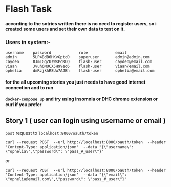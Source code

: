# Flash Task

#### according to the sotries written there is no need to register users, so i created some users and set their own data to test on it.

### Users in system:-
```
username    password            role            email
admin       5LP4BdB6HKvGptcD    superuser       admin@admin.com
cayden      8JmLGgZUsWKPcKUQ    flash-user      cayden@email.com
viaan       Jvuh6MUCX5H9Veq6    flash-user      viaan@email.com
ophelia     dmRzjkAR8Uw7AJBh    flash-user      ophelia@email.com
```

#### for the all upcoming stories you just needs to have good internet connection and to run
#### `docker-compose up` and try using insomnia or DHC chrome extension or curl if you prefer

## Story 1 ( user can login using username or email )

`post` request to `localhost:8000/oauth/token`
```
curl --request POST  --url http://localhost:8000/oauth/token  --header 'Content-Type: application/json'  --data "{\"username\": \"ophelia\",\"password\": \"pass_#_user\"}"
```
or
```
curl --request POST  --url http://localhost:8000/oauth/token  --header 'Content-Type: application/json'  --data "{\"email\": \"ophelia@email.com\",\"password\": \"pass_#_user\"}"
```
